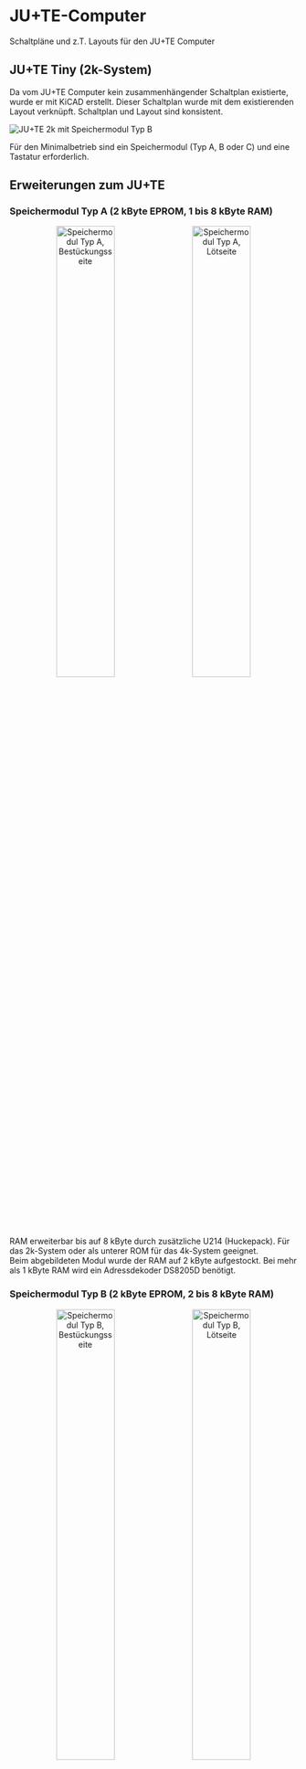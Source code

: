 # JU+TE-Computer
Schaltpläne und z.T. Layouts für den JU+TE Computer


## JU+TE Tiny (2k-System)
Da vom JU+TE Computer kein zusammenhängender Schaltplan existierte, wurde er mit KiCAD erstellt.
Dieser Schaltplan wurde mit dem existierenden Layout verknüpft.
Schaltplan und Layout sind konsistent.

![JU+TE 2k mit Speichermodul Typ B](Bilder/JUTE_aufgebaut_mit_Speichermodul_B.jpg)

Für den Minimalbetrieb sind ein Speichermodul (Typ A, B oder C) und eine Tastatur erforderlich.


## Erweiterungen zum JU+TE

### Speichermodul Typ A (2 kByte EPROM, 1 bis 8 kByte RAM) 
<p align="center">
  <img alt="Speichermodul Typ A, Bestückungsseite" src="Bilder/Speichermodul_Typ_A__Bestueckungsseite.jpg" width="45%">
&nbsp;
  <img alt="Speichermodul Typ A, Lötseite" src="Bilder/Speichermodul_Typ_A__Loetseite.jpg" width="45%">
</p>
RAM erweiterbar bis auf 8 kByte durch zusätzliche U214 (Huckepack).
Für das 2k-System oder als unterer ROM für das 4k-System geeignet.<br>
Beim abgebildeten Modul wurde der RAM auf 2 kByte aufgestockt.
Bei mehr als 1 kByte RAM wird ein Adressdekoder DS8205D benötigt.


### Speichermodul Typ B (2 kByte EPROM, 2 bis 8 kByte RAM)
<p align="center">
  <img alt="Speichermodul Typ B, Bestückungsseite" src="Bilder/Speichermodul_Typ_B__Bestueckungsseite.jpg" width="45%">
&nbsp;
  <img alt="Speichermodul Typ B, Lötseite" src="Bilder/Speichermodul_Typ_B__Loetseite.jpg" width="45%">
</p>
RAM erweiterbar bis auf 8 kByte durch zusätzliche U6516 (Huckepack).
Für das 2k-System oder als unterer ROM für das 4k-System geeignet.
Bei mehr als 2 kByte RAM wird ein Adressdekoder DS8205D benötigt.


### Speichermodul Typ C (8 kByte EPROM, 8 kByte RAM)
<p align="center">
  <img alt="Speichermodul Typ C, Bestückungsseite" src="Bilder/Speichermodul_Typ_C__Bestueckungsseite.jpg" width="45%">
&nbsp;
  <img alt="Speichermodul Typ C, Lötseite" src="Bilder/Speichermodul_Typ_C__Loetseite.jpg" width="45%">
</p>
Für alle Ausbaustufen geeignet. Wenn das 2k-System oder das 4k-System in einen U2764 (8 kByte EPROM) gebrannt werden, muss das System ab Offset 0800h stehen.
Mit vier dieser Module läßt sich ein Vollausbau des Speichers realisieren (32 kByte RAM, 30 kByte EPROM).
Auch als Videospeicher für die Videoerweiterung nutzbar. In diesem Fall wird der EPROM nicht benötigt.

### Speichermodul Typ D (2 kByte EPROM)
<p align="center">
  <img alt="Speichermodul Typ D, Bestückungsseite" src="Bilder/Speichermodul_Typ_D__Bestueckungsseite.jpg" width="45%">
&nbsp;
  <img alt="Speichermodul Typ D, Lötseite" src="Bilder/Speichermodul_Typ_D__Loetseite.jpg" width="45%">
</p>
Das Modul wird nur als Ergänzungsspeicher für das 4k-System benötigt, falls Modul A oder Modul B schon vorhanden sind.


### RAM-Stütze
Dient dem Erhalt des RAM-Inhaltes im ausgeschalteten Zustand für Module mit CMOS-Schaltkreisen (U224, U6516 oder HM6264LP).
Mit verbesserter Reset-Schaltung. Die Reset-Schaltung nutzt die ~9V vom Ladekondesator.


### Magnetbandanschluss
<p align="center">
  <img alt="Magnetbandanschluss, Bestückungsseite" src="Bilder/Magnetbandanschluss__Bestueckungsseite.jpg" width="45%">
&nbsp;
  <img alt="Magnetbandanschluss, Lötseite" src="Bilder/Magnetbandanschluss__Loetseite.jpg" width="45%">
</p>
Damit lassen sich BASIC-Programme auf Band sichern und wieder zurücklesen.
Das Verfahren ist relativ einfach: Die Binärdaten werden über die SIO (Port P3.7) ausgegeben und mit 4,8 kHz vom Port P3.6 moduliert.
Es wird direkt der Speicherinhalt ausgegeben. Es gibt keine Fehlererkennung bzw. -korrektur, kein Dateiname und keine Adressinformation.
Die Schaltung läßt sich optimieren, indem der Pull-Up-Widerstand zwischen OPV (B761) und Inverter (B555) auf z.B. 8 kOhm reduziert wird.
Damit wird das Puls-/Pausverhältnis korrigiert.
Mit anderen Varianten des Magnektbankinterfaces (4k-System, 6k-System) läßt sich am 2k-System nichts mehr abspeichern, da dort der Modulator (DL000) fehlt.


### Magnetbandinterface 4k-System
<p align="center">
  <img alt="Magnetbandinterface 4k-System, Bestückungsseite" src="Bilder/Magnetbandinterface-4k__Bestueckungsseite.jpg" width="45%">
&nbsp;
  <img alt="Magnetbandinterface 4k-System, Lötseite" src="Bilder/Magnetbandinterface-4k__Loetseite.jpg" width="45%">
</p>
Weiterentwickeltes Magnetband-Interface für das 4k-System, zusätzlich mit integriertem Videosignalinverter.
Im 4k-System wird ein anderes Aufzeichnungsformat verwendet: Es gibt Trennzeichen (600 Hz), 0-Bits (1200 Hz) und 1-Bits (2400 Hz). Das Format entsprich dem des KC85 und enthält Dateinamen, Ladeadresse und Prüfsummen.


### Tastatur
Schaltungsvorschlag für eine 4x12 Matrixtastatur.


### Videoinverter
Ändert die Polarität des Videosignals und erzeugt ein BAS-Signal.
Die Originalschaltung ist sehr empfindlich. Robuster ist die Variante, die auf dem 4k-Magnetbandinterface realisiert ist. 


### UHF-Modulator
Mischt das BAS-Signal auf TV-Kanal 36. Die Erweiterung wird hier nicht weiter beschrieben.


### EPROM-Programmierzusatz
Erweiterung des JU+TE zum EPROM-Programmiergerät für die Typen U2716, U2764 und U27128.


### S3004-Interface
Potentialgetrennte Schnittstelle für die elektronische Schreibmaschine Erika S3004.
Nutzung der Schreibmaschine als Drucker.
Da der Rückkanal nicht verwendet wird, kann die Schreimaschine nicht als Tastatur genutzt werden.


### V.24-Interface
Pegelwandlerstufe zur Kopplung mit seriellen Perioheriegeräten (z.B. Drucker) oder zur Rechnerkopplung.
Die Interfaceschaltung nutzt die 9V-Spannung vom Ladekondensator.


### IFSS-Interface
Schnittstelle nach dem Prinzip der gekoppelten Stromschleifen, IFSS (Interface seriell sternförmig).
Das IFSS-Interface benötigt die 9V-Spannung vom Ladekondensator.


### AD-Wandler
Zur Messung von Spannungen zwischen 0 und 999 mV.


### Videoerweiterung
![Videoerweiterung (Visualisierung)](Bilder/Platine_Videoerweiterung_gerendert.png)
Damit wird die Videosignalerzeugung von einem separaten Prozessor (UB8810, UB8830 oder UB8860) übernommen.
Der Bildspicher wird im Bereich zwischen %4000 und %5FFF im System eingeblendet.
Über Steuerregister (Adressen %6000-%63FF) wird festgelegt, auf welche Speicherebenen des Videospeicher zugegriffen wird.

Die mögliche Bildschirmauflösung und die nutzbare Farbtiefe hängt vom Speicherausbau ab:

Speichermodule | Video-RAM | Auflösung | Farbtiefe
-------------- | --------: | :-------: | ---------
1              | 8 kByte   |  320x192  | s/w
2              | 16 kByte  |  640x192  | s/w
4              | 32 kByte  |  320x192  | 16 Farben   
4              | 32 kByte  |  640x192  | 8 Farben

Ob es Software gibt, welche die hochauflösenden 640x192 Pixel-Modi nutzt, entzieht sich meiner Kenntniss.
Die Installation der Videoerweiterung erfordert die Verdrahtung zusätzlicher Signale, die nicht am Modulsteckplatz anliegen: TAKT, /CS3, KEY und BUSY



## JU+TE Kompakt (6k-System)
Im JU+TE Kompakt sind die Videoerweiterung, das Magnetbandinterface (4k-Version), 32 kByte RAM, die RAM-Stütze und 8 kByte EPROM integriert.
Um die Videoerweiterung zu nutzen wird im EPROM das 6k-System eingespielt.


## Nutzung der frei verfügbaren Ports

| Ports                               | P2.0 | P2.1 | P2.2 | P2.3 | P2.4 | P2.5 | P2.6 | P2.7 | P3.0 | P3.1 | P3.2 | P3.3 | P3.4 | P3.5 | P3.6 | P3.7     |
| ----------------------------------- |:----:|:----:|:----:|:----:|:----:|:----:|:----:|:----:|:----:|:----:|:----:|:----:|:----:|:----:|:----:|:--------:|
| JU+TE-Grundplatine (7/1987)         |      |      |      |      |      |      |      |      |      |      |      |      | (BS) |      |      | SYN      |
| Magnetbandinterface (2k, 12/1987)   |      |      |      |      |      |      |      |      | LOAD |      |      |      |      |      | SAVE | Umschalt |
| Lauflicht (4/1988)                  | LED  | LED  | LED  | LED  | LED  | LED  | LED  | LED  |      |      |      |      |      |      |      |          |
| EPROM-Programmierzusatz (10/1988)   | A+D  | A+D  | A+D  | A+D  | A+D  | A+D  | A+D  | A+D  |      |      |      |      | CTRL | CTRL | CTRL |          |
| Magnetbankinterface (4k, 3/1989)    |      |      |      |      |      |      |      |      | LOAD |      |      |      |      |      | SAVE |          |
| S3004-Interface (HW-SIO, 5/1989)    |      |      |      |      |      |      |      |      |      |      |      |      |      |      |      | TxD      |
| S3004-Interface (SW, 5/1989)        |      |      |      |      |      |      |      |      |      | DSR  |      |      |      | TxD  |      |          |
| IFSS-Inferface (10/1989)            |      |      |      |      |      |      |      |      | E    |      |      |      |      |      |      | S        |
| V.24-Interface (HW-SIO, 10/1989)    |      |      |      |      |      |      |      |      | RxD  |      |      |      |      |      |      | TxD      |
| V.24-Interface (SW, K6340, 10/1989) |      |      |      |      |      |      |      |      |      | DSR  |      |      |      | TxD  |      |          |
| Streifenkorrektur (11/1989)         |      |      |      |      |      |      |      |      |      |      |      |      |      | VSYN |      |          |
| AD-Wandler (12/1989)                | QA   | QB   | QC   | QD   | NSD  | MSD  | ISD  |      |      |      |      |      |      |      |      |          |
| Magnetbankinterface (ES4.0, 1990)   |      |      |      |      |      |      |      |      | LOAD |      |      |      |      |      | SAVE |          |
| Videoerweiterung (6/1990)           |      |      |      |      |      |      |      |      |      |      | BUSY |      | /HR  |      |      |          |
| ROM-Bank (ES4.0, 2019)              |      |      |      |      |      |      |      |      |      |      |      |      |      | /BR  |      | STEP     |
| ROM-Bank (ES1988, 10/2021)          |      |      |      |      |      |      |      |      |      |      |      |      |      | STEP |      |          |
|                                     |      |      |      |      |      |      |      |      |      |      |      |      |      |      |      |          |

Legende:  
A+D = Adresse und Daten  
BR = bank reset, Bank zurücksetzen  
BS = bank switch, Bankumschaltung, bisher keine Nutzung bekannt  
BUSY = Zugriff ohne Bildstörung  
CTRL = Steuerleitung  
DSR = Dataset Read, Empfangsbereitschaft  
E = Empfang  
HR = high resolution, Umschaltung Grafikmodus  
RxD = Empfangsdaten  
S = Senden  
STEP = Bank weiterschalten  
SYN = Synchronsignal für Video  
TxD = Sendedaten  
VSYN = Zeilensynchronisierung  


## Quellen  
https://hc-ddr.hucki.net/wiki/lib/exe/fetch.php/tiny/jutecomp1.pdf  
https://hc-ddr.hucki.net/wiki/lib/exe/fetch.php/tiny/jutecomp2.pdf  
https://hc-ddr.hucki.net/wiki/lib/exe/fetch.php/tiny/jutecomp3.pdf  
